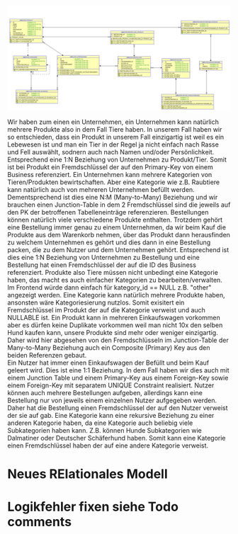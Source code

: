 ![Modell](assets/Relationales_Modell.png)

Wir haben zum einen ein Unternehmen, ein Unternehmen kann natürlich mehrere Produkte also in dem Fall Tiere haben. In unserem Fall haben wir so entschieden,
dass ein Produkt in unserem Fall einzigartig ist weil es ein Lebewesen ist und man ein Tier in der Regel ja nicht einfach nach Rasse und Fell auswählt, sodnern auch nach
Namen und/oder Persönlichkeit. Entsprechend eine 1:N Beziehung von Unternehmen zu Produkt/Tier. Somit ist bei Produkt ein Fremdschlüssel der auf den Primary-Key von einem Business referenziert.
Ein Unternehmen kann mehrere Kategorien von Tieren/Produkten bewirtschaften. Aber eine Kategorie wie z.B.
Raubtiere kann natürlich auch von mehreren Unternehmen befüllt werden. 
Dementsprechend ist dies eine N:M (Many-to-Many) Beziehung und wir brauchen einen Junction-Table in dem 2 Fremdschlüssel sind die jeweils auf den PK der betroffenen Tabelleneinträge referenzieren.
Bestellungen können natürlich viele verschiedene Produkte enthalten.
Trotzdem gehört eine Bestellung immer genau zu einem Unternehmen, da wir beim Kauf
die Produkte aus dem Warenkorb nehmen, über das Produkt dann herausfinden zu welchem Unternehmen es gehört und dies dann in eine Bestellung packen, die zu dem Nutzer und dem Unternehmen gehört.
Entsprechend ist dies eine 1:N Beziehung von Unternehmen zu Bestellung und eine Bestellung hat einen Fremdschlüssel der auf die ID des Business referenziert.
Produkte also Tiere müssen nicht unbedingt eine Kategorie haben, das macht es auch einfacher Kategorien zu bearbeiten/verwalten. Im Frontend würde dann einfach für kategory_id == NULL z.B. "other" angezeigt werden.
Eine Kategorie kann natürlich mehrere Produkte haben, ansonsten wäre Kategoriesierung nutzlos. Somit exisitert ein Fremdschlüssel im Produkt der auf die Kategorie verweist und auch NULLABLE ist.
Ein Produkt kann in mehreren Einkaufswagen vorkommen aber es dürfen keine Duplikate vorkommen weil man nicht 10x den selben Hund kaufen kann, unsere Produkte sind mehr oder weniger einzigartig. Daher wird hier
abgesehen von den Fremdschlüsseln im Junction-Table der Many-to-Many Beziehung auch ein Composite (Primary) Key aus den beiden Referenzen gebaut.   
Ein Nutzer hat immer einen Einkaufswagen der Befüllt und beim Kauf geleert wird. Dies ist eine 1:1 Beziehung. In dem Fall haben wir dies auch mit einem Junction Table und einem Primary-Key aus einem Foreign-Key sowie einem Foreign-Key mit separatem UNIQUE Constraint realisiert.
Nutzer können auch mehrere Bestellungen aufgeben, allerdings kann eine Bestellung nur von jeweils einem einzelnen Nutzer aufgegeben werden. Daher hat die Bestellung einen Fremdschlüssel der auf den Nutzer verweist der sie auf gab.
Eine Kategorie kann eine rekursive Beziehung zu einer anderen Kategorie haben, da eine Kategorie auch beliebig viele Subkategorien haben kann.
Z.B. können Hunde Subkategorien wie Dalmatiner oder Deutscher Schäferhund haben. Somit kann eine Kategorie einen Fremdschlüssel haben der auf eine andere Kategorie verweist.


# Neues RElationales Modell
# Logikfehler fixen siehe Todo comments